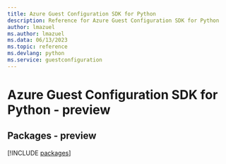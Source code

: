 ```yaml
---
title: Azure Guest Configuration SDK for Python
description: Reference for Azure Guest Configuration SDK for Python
author: lmazuel
ms.author: lmazuel
ms.data: 06/13/2023
ms.topic: reference
ms.devlang: python
ms.service: guestconfiguration
---
```

# Azure Guest Configuration SDK for Python - preview
## Packages - preview
[!INCLUDE [packages](guest-configuration-index.md)]